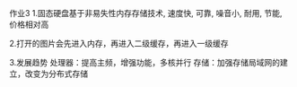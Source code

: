 作业31.固态硬盘基于非易失性内存存储技术, 速度快, 可靠, 噪音小, 耐用, 节能, 价格相对高2.打开的图片会先进入内存，再进入二级缓存，再进入一级缓存3.发展趋势处理器：提高主频，增强功能，多核并行存储：加强存储局域网的建立，改变为分布式存储
